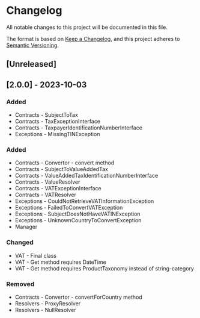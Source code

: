 # Changelog
All notable changes to this project will be documented in this file.

The format is based on [Keep a Changelog](https://keepachangelog.com/en/1.0.0/),
and this project adheres to [Semantic Versioning](https://semver.org/spec/v2.0.0.html).

## [Unreleased]

## [2.0.0] - 2023-10-03

### Added
- Contracts - SubjectToTax
- Contracts - TaxExceptionInterface
- Contracts - TaxpayerIdentificationNumberInterface
- Exceptions - MissingTINException

### Added
- Contracts - Convertor - convert method
- Contracts - SubjectToValueAddedTax
- Contracts - ValueAddedTaxIdentificationNumberInterface
- Contracts - ValueResolver
- Contracts - VATExceptionInterface
- Contracts - VATResolver
- Exceptions - CouldNotRetrieveVATInformationException
- Exceptions - FailedToConvertVATException
- Exceptions - SubjectDoesNotHaveVATINException
- Exceptions - UnknownCountryToConvertException
- Manager

### Changed
- VAT - Final class
- VAT - Get method requires DateTime
- VAT - Get method requires ProductTaxonomy instead of string-category

### Removed
- Contracts - Convertor - convertForCountry method
- Resolvers - ProxyResolver
- Resolvers - NullResolver
